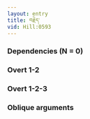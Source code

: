 ```yaml
---
layout: entry
title: བརྗེད་
vid: Hill:0593
---
```

### Dependencies (N = 0)


### Overt 1-2


### Overt 1-2-3


### Oblique arguments
